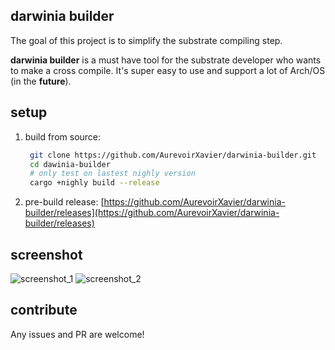 ## **darwinia builder**

The goal of this project is to simplify the substrate compiling step. 

**darwinia builder** is a must have tool for the substrate developer who wants to make a cross compile. It's super easy to use and support a lot of Arch/OS (in the **future**).

## setup

1. build from source:
   ```sh
	git clone https://github.com/AurevoirXavier/darwinia-builder.git
	cd dawinia-builder
	# only test on lastest nighly version
	cargo +nighly build --release 
	```
   
2. pre-build release: [https://github.com/AurevoirXavier/darwinia-builder/releases](https://github.com/AurevoirXavier/darwinia-builder/releases)

## screenshot

![screenshot_1](screenshot_1.png)
![screenshot_2](screenshot_2.png)

## contribute

Any issues and PR are welcome!